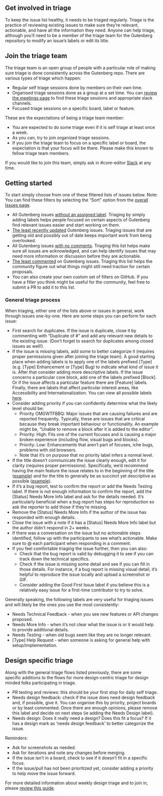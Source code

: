 ## Get involved in triage
To keep the issue list healthy, it needs to be triaged regularly. Triage is the practice of reviewing existing issues to make sure they’re relevant, actionable, and have all the information they need. Anyone can help triage, although you’ll need to be a member of the triage team for the Gutenberg repository to modify an issue’s labels or edit its title.

## Join the triage team
The triage team is an open group of people with a particular role of making sure triage is done consistently across the Gutenberg repo. There are various types of triage which happen:

* Regular self triage sessions done by members on their own time.
* Organised triage sessions done as a group at a set time. You can [review the meetings page](https://make.wordpress.org/meetings/) to find these triage sessions and appropriate slack channels.
* Focused triage sessions on a specific board, label or feature.

These are the expectations of being a triage team member:

* You are expected to do some triage even if it is self triage at least once a week.
* As you can, try to join organized triage sessions.
* If you join the triage team to focus on a specific label or board, the expectation is that your focus will be there. Please make this known to fellow triage team members.

If you would like to join this team, simply ask in #core-editor [Slack](https://make.wordpress.org/chat/) at any time. 

## Getting started
To start simply choose from one of these filtered lists of issues below. Note: You can find these filters by selecting the “Sort” option from the [overall Issues page](https://github.com/wordpress/gutenberg/issues).

* All Gutenberg issues [without an assigned label](https://github.com/WordPress/gutenberg/issues?q=is%3Aopen+is%3Aissue+no%3Alabel+sort%3Aupdated-asc). Triaging by simply adding labels helps people focused on certain aspects of Gutenberg find relevant issues easier and start working on them.
* [The least recently updated](https://github.com/WordPress/gutenberg/issues?q=is%3Aopen+is%3Aissue+sort%3Aupdated-asc) Gutenberg issues. Triaging issues that are getting old and possibly out of date keeps important work from being overlooked.
* All Gutenberg issues [with no comments](https://github.com/wordpress/gutenberg/issues?q=is%3Aissue+is%3Aopen+comments%3A0+). Triaging this list helps make sure all issues are acknowledged, and can help identify issues that may need more information or discussion before they are actionable.
* [The least commented](https://github.com/wordpress/gutenberg/issues?q=is%3Aissue+is%3Aopen+sort%3Acomments-asc) on Gutenberg issues. Triaging this list helps the community figure out what things might still need traction for certain proposals.
* You can also create your own custom set of filters on GitHub. If you have a filter you think might be useful for the community, feel free to submit a PR to add it to this list.


### General triage process
When triaging, either one of the lists above or issues in general, work through issues one-by-one. Here are some steps you can perform for each issue:

* First search for duplicates. If the issue is duplicate, close it by commenting with “Duplicate of #” and add any relevant new details to the existing issue. (Don’t forget to search for duplicates among closed issues as well!).
* If the issue is missing labels, add some to better categorize it (requires proper permissions given after joining the triage team). A good starting place when adding labels is to apply one of the labels prefixed [Type] (e.g. [Type] Enhancement or [Type] Bug) to indicate what kind of issue it is. After that consider adding more descriptive labels. If the issue concerns a particular core block, add one of the labels prefixed [Block]. Or if the issue affects a particular feature there are [Feature] labels. Finally, there are labels that affect particular interest areas, like Accessibility and Internationalization. You can view all possible labels [here](https://github.com/WordPress/gutenberg/labels).
* Consider adding priority if you can confidently determine what the likely level should be: 
    * Priority OMGWTFBBQ: Major issues that are causing failures and are reported frequently. Typically, these are issues that are critical because they break important behaviour or functionality. An example might be, “Unable to remove a block after it is added to the editor”. 
    * Priority: High: Fits one of the current focuses and is causing  a major broken experience (including flow, visual bugs and blocks).
    * Priority: Low: Enhancements that aren’t part of focuses, iche bugs, problems with old browsers.
    * Note that it’s on purpose that no priority label infers a normal level.
* If the title doesn’t communicate the issue clearly enough, edit it for clarity (requires proper permissions). Specifically, we’d recommend having the main feature the issue relates to in the beginning of the title ([example](https://github.com/WordPress/gutenberg/issues/6193)) and for the title to generally be as succinct yet descriptive as possible ([example](https://github.com/WordPress/gutenberg/issues/6193)). 
* If it’s a bug report, test to confirm the report or add the Needs Testing label. If there is not enough information to confirm the report, add the [Status] Needs More Info label and ask for the details needed. It’s particularly beneficial when a bug report has steps for reproduction so ask the reporter to add those if they’re missing.
* Remove the [Status] Needs More Info if the author of the issue has responded with enough details.
* Close the issue with a note if it has a [Status] Needs More Info label but the author didn't respond in 2+ weeks.
* If there was a conversation on the issue but no actionable steps identified, follow up with the participants to see what’s actionable. Make sure to @ each participant when responding in a comment.
* If you feel comfortable triaging the issue further, then you can also:
    * Check that the bug report is valid by debugging it to see if you can track down the technical specifics.
    * Check if the issue is missing some detail and see if you can fill in those details. For instance, if a bug report is missing visual detail, it’s helpful to reproduce the issue locally and upload a screenshot or GIF.
    * Consider adding the Good First Issue label if you believe this is a relatively easy issue for a first-time contributor to try to solve.

Generally speaking, the following labels are very useful for triaging issues and will likely be the ones you use the most consistently:
* Needs Technical Feedback - when you see new features or API changes proposed.
* Needs More Info - when it’s not clear what the issue is or it would help to provide additional details.
* Needs Testing - when old bugs seem like they are no longer relevant.
* [Type] Help Request - when someone is asking for general help with setup/implementation. 

## Design specific triage
Along with the general triage flows listed previously, there are some specific additions to the flows for more design-centric triage for design minded folks participating in triage. 

* PR testing and reviews: this should be your first stop for daily self triage. 
* Needs design feedback: check if the issue does need design feedback and, if possible, give it. You can organise this by priority, project boards or by least commented. Once there are enough opinions, please remove this label and decide on next steps (ie adding the Needs Design label). 
*  Needs design: Does it really need a design? Does this fit a focus? If it has a design mark as ‘needs design feedback’ to better categorize the issue. 
 
Reminders: 
* Ask for screenshots as needed. 
* Ask for iterations and note any changes before merging. 
* If the issue isn’t in a board, check to see if it doesn’t fit in a specific focus. 
* If the issue/pull has not been prioritized yet, consider adding a priority to help move the issue forward. 

For more detailed information about weekly design triage and to join in, please [review this guide](https://make.wordpress.org/design/handbook/workflows/weekly-gutenberg-design-triage/). 
